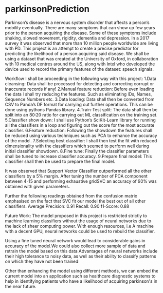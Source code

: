 # parkinsonPrediction

Parkinson’s disease is a nervous system disorder that affects a person’s mobility eventually. There are many symptoms that can show up few years prior to the person acquiring the disease. Some of these symptoms include shaking, slowed movement, rigidity, dementia and depression. In a 2017 survey it was observed that more than 10 million people worldwide are living with PD.
This project is an attempt to create a precise predictor for predicting the likelihood of a person acquiring said disease. We shall be using a dataset that was created at the University of Oxford, in collaboration with 10 medical centres around the US, along with Intel who developed the device used to record the primary features of the dataset: speech signals. 

Workflow
I shall be proceeding in the following way with this project:
1.Data cleansing: Data shall be processed for detecting and correcting corrupt or inaccurate records if any!
2.Manual feature reduction: Before even loading the data I shall try reducing the features. Such as eliminating IDs, Names, Sequence Numbers etc.
3.Data loading: Data shall then be converted from CSV to Panda’s DF format for carrying out further operations. This can be done using pythons Pandas library.
4.Train-Test split: The data shall then be split into an 80:20 ratio for carrying out ML classification on the training set.
5.Classifier show down: I shall use Python’s SciKit-Learn library for running all the classifiers in a loop  and figuring out the score for the most accurate classifier.
6.Feature reduction: Following the showdown the features shall be reduced using various techniques such as PCA to enhance the accuracy of the model.
7.Selecting best classifier: I shall then test the fit with reduced dimensionality with the classifiers which seemed to perform well during initial classifier showdown.
8.Fine tune: Finally the classifier parameters shall be tuned to increase classifier accuracy.
9.Prepare final model: This classifier shall then be used to prepare the final model.

It was observed that Support Vector Classifier outperformed all the other classifiers by a 5% margin. After tuning the number of PCA component between 4-15 and performing exhaustive gridSVC an accuracy of 90% was obtained with given parameters.

Further the following readings obtained from the confusion matrix emphasised on the fact that SVC fit our model the best out of all other classifiers.
Average Precision: 0.91
Recall: 0.90
f1-Score: 0.88

Future Work:
The model proposed in this project is restricted strictly to machine learning classifiers without the usage of neural networks due to the lack of sheer computing power. With enough resources, i.e A machine with a decent GPU, neural networks could be used to rebuild the classifier. 

Using a fine tuned neural network would lead to considerable gains in accuracy of the model.We could also collect more sample of data and retrain the model based on this data.Advantages of neural networks include their high tolerance to noisy data, as well as their ability to classify patterns on which they have not been trained

Other than enhancing the model using different methods, we can embed the current model into an application such as healthcare diagnostic systems to help in identifying patients who have a likelihood of acquiring parkinson's in the near future.
